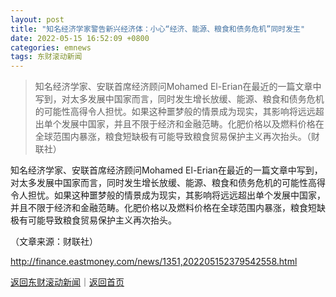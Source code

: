 ```yaml
---
layout: post
title: "知名经济学家警告新兴经济体：小心“经济、能源、粮食和债务危机”同时发生"
date: 2022-05-15 16:52:09 +0800
categories: emnews
tags: 东财滚动新闻
---
```

> 知名经济学家、安联首席经济顾问Mohamed El-Erian在最近的一篇文章中写到，对太多发展中国家而言，同时发生增长放缓、能源、粮食和债务危机的可能性高得令人担忧。如果这种噩梦般的情景成为现实，其影响将远远超出单个发展中国家，并且不限于经济和金融范畴。化肥价格以及燃料价格在全球范围内暴涨，粮食短缺极有可能导致粮食贸易保护主义再次抬头。（财联社）

<p>知名经济学家、安联首席经济顾问Mohamed El-Erian在最近的一篇文章中写到，对太多发展中国家而言，同时发生增长放缓、能源、粮食和债务危机的可能性高得令人担忧。如果这种噩梦般的情景成为现实，其影响将远远超出单个发展中国家，并且不限于经济和金融范畴。化肥价格以及燃料价格在全球范围内暴涨，粮食短缺极有可能导致粮食贸易保护主义再次抬头。</p><p class="em_media">（文章来源：财联社）</p>

<http://finance.eastmoney.com/news/1351,202205152379542558.html>

[返回东财滚动新闻](//finews.withounder.com/emnews/)｜[返回首页](//finews.withounder.com/)